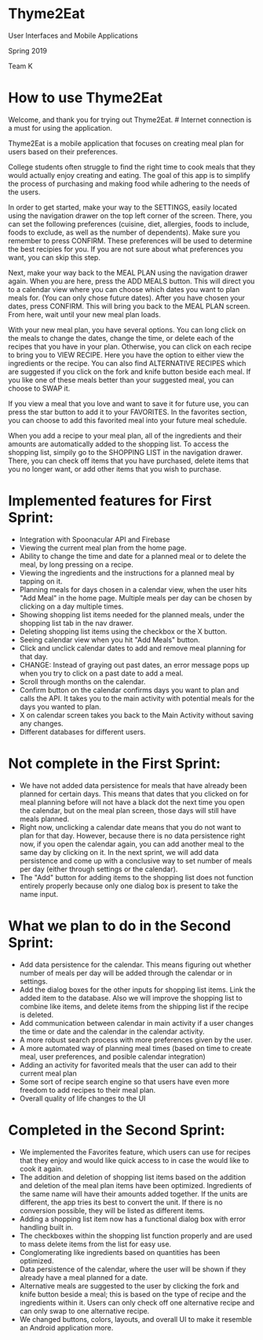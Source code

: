 # Thyme2Eat
User Interfaces and Mobile Applications 

Spring 2019

Team K

# How to use Thyme2Eat
Welcome, and thank you for trying out Thyme2Eat. # Internet connection is a must for using the application.

Thyme2Eat is a mobile application that focuses on creating meal plan for users based on their preferences.

College students often struggle to find the right time to cook meals that they would actually enjoy creating and eating.
The goal of this app is to simplify the process of purchasing and making food while adhering to the needs of the users.


In order to get started, make your way to the SETTINGS, easily located using the navigation drawer on the top left corner of the screen. There, you can set the following preferences (cuisine, diet, allergies, foods to include, foods to exclude, as well as the number of dependents). Make sure you remember to press CONFIRM. These preferences will be used to determine the best recipies for you. If you are not sure about what preferences you want, you can skip this step. 

Next, make your way back to the MEAL PLAN using the navigation drawer again. When you are here, press the ADD MEALS button. This will direct you to a calendar view where you can choose which dates you want to plan meals for. (You can only chose future dates). After you have chosen your dates, press CONFIRM. This will bring you back to the MEAL PLAN screen. From here, wait until your new meal plan loads. 

With your new meal plan, you have several options. You can long click on the meals to change the dates, change the time, or delete each of the recipes that you have in your plan. Otherwise, you can click on each recipe to bring you to VIEW RECIPE. Here you have the option to either view the ingredients or the recipe. You can also find ALTERNATIVE RECIPES which are suggested if you click on the fork and knife button beside each meal. If you like one of these meals better than your suggested meal, you can choose to SWAP it.

If you view a meal that you love and want to save it for future use, you can press the star button to add it to your FAVORITES. In the favorites section, you can choose to add this favorited meal into your future meal schedule.

When you add a recipe to your meal plan, all of the ingredients and their amounts are automatically added to the shopping list. To access the shopping list, simpily go to the SHOPPING LIST in the navigation drawer. There, you can check off items that you have purchased, delete items that you no longer want, or add other items that you wish to purchase.

# Implemented features for First Sprint:
- Integration with Spoonacular API and Firebase
- Viewing the current meal plan from the home page.
- Ability to change the time and date for a planned meal or to delete the meal, by long pressing on a recipe.
- Viewing the ingredients and the instructions for a planned meal by tapping on it.
- Planning meals for days chosen in a calendar view, when the user hits "Add Meal" in the home page. Multiple meals per day can be chosen by clicking on a day multiple times.
- Showing shopping list items needed for the planned meals, under the shopping list tab in the nav drawer.
- Deleting shopping list items using the checkbox or the X button.
- Seeing calendar view when you hit "Add Meals" button.
- Click and unclick calendar dates to add and remove meal planning for that day.
- CHANGE: Instead of graying out past dates, an error message pops up when you try to click on a past date to add a meal.
- Scroll through months on the calendar.
- Confirm button on the calendar confirms days you want to plan and calls the API. It takes you to the main activity with potential meals for the days you wanted to plan.
- X on calendar screen takes you back to the Main Activity without saving any changes.
- Different databases for different users.

# Not complete in the First Sprint:
- We have not added data persistence for meals that have already been planned for certain days. This means that dates that you clicked on for meal planning before will not have a black dot the next time you open the calendar, but on the meal plan screen, those days will still have meals planned.
- Right now, unclicking a calendar date means that you do not want to plan for that day. However, because there is no data persistence right now, if you open the calendar again, you can add another meal to the same day by clicking on it. In the next sprint, we will add data persistence and come up with a conclusive way to set number of meals per day (either through settings or the calendar).
- The "Add" button for adding items to the shopping list does not function entirely properly because only one dialog box is present to take the name input.

# What we plan to do in the Second Sprint:
- Add data persistence for the calendar. This means figuring out whether number of meals per day will be added through the calendar or in settings.
- Add the dialog boxes for the other inputs for shopping list items. Link the added item to the database. Also we will improve the shopping list to combine like items, and delete items from the shipping list if the recipe is deleted. 
- Add communication between calendar in main activity if a user changes the time or date and the calendar in the calendar activity.
- A more robust search process with more preferences given by the user.
- A more automated way of planning meal times (based on time to create meal, user preferences, and posible calendar integration)
- Adding an activity for favorited meals that the user can add to their current meal plan
- Some sort of recipe search engine so that users have even more freedom to add recipes to their meal plan.
- Overall quality of life changes to the UI

# Completed in the Second Sprint:
- We implemented the Favorites feature, which users can use for recipes that they enjoy and would like quick access to in case the would like to cook it again.
- The addition and deletion of shopping list items based on the addition and deletion of the meal plan items have been optimized. Ingredients of the same name will have their amounts added together. If the units are different, the app tries its best to convert the unit. If there is no conversion possible, they will be listed as different items.
- Adding a shopping list item now has a functional dialog box with error handling built in.
- The checkboxes within the shopping list function properly and are used to mass delete items from the list for easy use.
- Conglomerating like ingredients based on quantities has been optimized.
- Data persistence of the calendar, where the user will be shown if they already have a meal planned for a date.
- Alternative meals are suggested to the user by clicking the fork and knife button beside a meal; this is based on the type of recipe and the ingredients within it. Users can only check off one alternative recipe and can only swap to one alternative recipe.
- We changed buttons, colors, layouts, and overall UI to make it resemble an Android application more.

